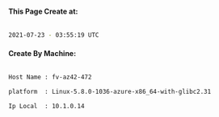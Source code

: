 
   
#### This Page Create at:

```bash

2021-07-23 - 03:55:19 UTC

```

#### Create By Machine:

```bash

Host Name : fv-az42-472

platform  : Linux-5.8.0-1036-azure-x86_64-with-glibc2.31

Ip Local  : 10.1.0.14

```

